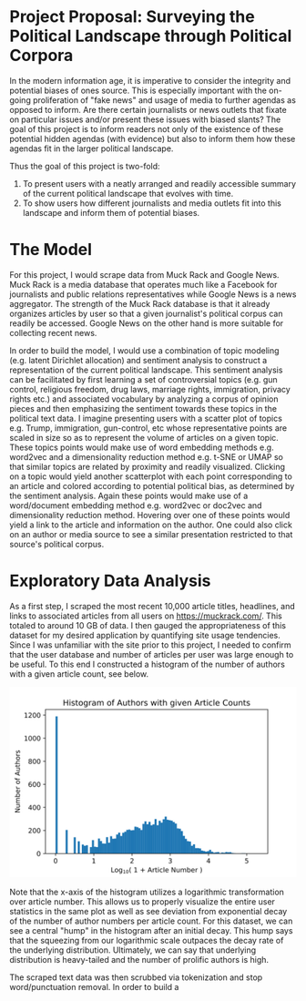 # Project Proposal: Surveying the Political Landscape through Political Corpora

In the modern information age, it is imperative to consider the integrity and potential biases of ones source.
This is especially important with the on-going proliferation of "fake news" and usage of media to further agendas as opposed to inform.
Are there certain journalists or news outlets that fixate on particular issues and/or present these issues with biased slants?
The goal of this project is to inform readers not only of the existence of these potential hidden agendas (with evidence) but also to inform them how these agendas fit in the larger political landscape.


Thus the goal of this project is two-fold:
1) To present users with a neatly arranged and readily accessible summary of the current political landscape that evolves with time.
2) To show users how different journalists and media outlets fit into this landscape and inform them of potential biases.


# The Model

For this project, I would scrape data from Muck Rack and Google News. Muck Rack is a media database that operates much like a Facebook for journalists and public relations representatives while Google News is a news aggregator. The strength of the Muck Rack database is that it already organizes articles by user so that a given journalist's political corpus can readily be accessed. Google News on the other hand is more suitable for collecting recent news.

In order to build the model, I would use a combination of topic modeling (e.g. latent Dirichlet allocation) and sentiment analysis to construct a representation of the current political landscape. This sentiment analysis can be facilitated by first learning a set of controversial topics (e.g. gun control, religious freedom, drug laws, marriage rights, immigration, privacy rights etc.) and associated vocabulary by analyzing a corpus of opinion pieces and then emphasizing the sentiment towards these topics in the political text data.  I imagine presenting users with a scatter plot of topics e.g. Trump, immigration, gun-control, etc whose representative points are scaled in size so as to represent the volume of articles on a given topic. These topics points would make use of word embedding methods e.g. word2vec and a dimensionality reduction method e.g. t-SNE or UMAP so that similar topics are related by proximity and readily visualized. Clicking on a topic would yield another scatterplot with each point corresponding to an article and colored according to potential political bias, as determined by the sentiment analysis. Again these points would make use of a word/document embedding method e.g. word2vec or doc2vec and dimensionality reduction method. Hovering over one of these points would yield a link to the article and information on the author. One could also click on an author or media source to see a similar presentation restricted to that source's political corpus.

# Exploratory Data Analysis

As a first step, I scraped the most recent 10,000 article titles, headlines, and links to associated articles from all users on https://muckrack.com/. This totaled to around 10 GB of data.
I then gauged the appropriateness of this dataset for my desired application by quantifying site usage tendencies. Since I was unfamiliar with the site prior to this project, I needed to confirm that the user database and number of articles per user was large enough to be useful. To this end I constructed a histogram of the number of authors with a given article count, see below. 

![fig1](Figures/muck_rack-hist.svg)

Note that the x-axis of the histogram utilizes a logarithmic transformation over article number. This allows us to properly visualize the entire user statistics in the same plot as well as see deviation from exponential decay of the number of author numbers per article count. For this dataset, we can see a central "hump" in the histogram after an initial decay. This hump says that the squeezing from our logarithmic scale outpaces the decay rate of the underlying distribution. Ultimately, we can say that underlying distribution is heavy-tailed and the number of prolific authors is high.

The scraped text data was then scrubbed via tokenization and stop word/punctuation removal. In order to build a 


